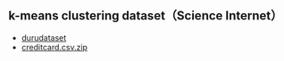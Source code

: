 ## k-means clustering dataset（Science Internet）
- [durudataset](https://drive.google.com/file/d/1XN3OOj2z4xJ-Xp4lEMgzCB9uyJ7IQYrs/view?usp=sharing)
- [creditcard.csv.zip](https://drive.google.com/file/d/1IXLTmpDNUbxENtlZHov3Wl4wb2HSh5HH/view?usp=sharing)

